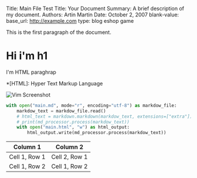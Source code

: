 Title:   Main File Test
Title:   Your Document
Summary: A brief description of my document.
Authors: Artin
         Martin
Date:    October 2, 2007
blank-value:
base_url: http://example.com
type: blog
      eshop 
      game

This is the first paragraph of the document.

# Hi i'm h1

I'm HTML paraghrap

*[HTML]: Hyper Text Markup Language

![Vim Screenshot](/assets/vim-screenshot.png)

``` python
with open("main.md", mode="r", encoding="utf-8") as markdow_file:
    markdow_text = markdow_file.read()
    # html_text = markdown.markdown(markdow_text, extensions=["extra"])
    # print(md_processor.process(markdow_text))
    with open("main.html", "w") as html_output:
        html_output.write(md_processor.process(markdow_text))
```

| Column 1      | Column 2      |
| ------------- | ------------- |
| Cell 1, Row 1 | Cell 2, Row 1 |
| Cell 1, Row 2 | Cell 1, Row 2 |